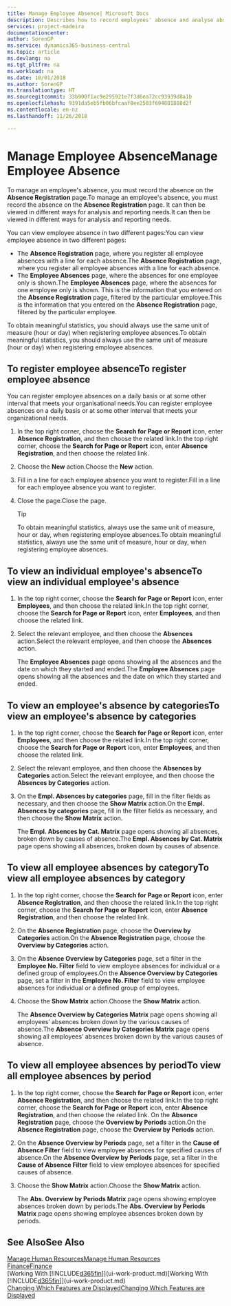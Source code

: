 ```yaml
---
title: Manage Employee Absence| Microsoft Docs
description: Describes how to record employees' absence and analyse absence statistics.
services: project-madeira
documentationcenter: 
author: SorenGP
ms.service: dynamics365-business-central
ms.topic: article
ms.devlang: na
ms.tgt_pltfrm: na
ms.workload: na
ms.date: 10/01/2018
ms.author: SorenGP
ms.translationtype: HT
ms.sourcegitcommit: 33b900f1ac9e295921e7f3d6ea72cc93939d8a1b
ms.openlocfilehash: 9391da5eb5fb06bfcaaf8ee2503f694801888d2f
ms.contentlocale: en-nz
ms.lasthandoff: 11/26/2018

---
```

# <a name="manage-employee-absence"></a><span data-ttu-id="5798f-103">Manage Employee Absence</span><span class="sxs-lookup"><span data-stu-id="5798f-103">Manage Employee Absence</span></span>
<span data-ttu-id="5798f-104">To manage an employee's absence, you must record the absence on the **Absence Registration** page.</span><span class="sxs-lookup"><span data-stu-id="5798f-104">To manage an employee's absence, you must record the absence on the **Absence Registration** page.</span></span> <span data-ttu-id="5798f-105">It can then be viewed in different ways for analysis and reporting needs.</span><span class="sxs-lookup"><span data-stu-id="5798f-105">It can then be viewed in different ways for analysis and reporting needs.</span></span>

<span data-ttu-id="5798f-106">You can view employee absence in two different pages:</span><span class="sxs-lookup"><span data-stu-id="5798f-106">You can view employee absence in two different pages:</span></span>

* <span data-ttu-id="5798f-107">The **Absence Registration** page, where you register all employee absences with a line for each absence.</span><span class="sxs-lookup"><span data-stu-id="5798f-107">The **Absence Registration** page, where you register all employee absences with a line for each absence.</span></span>
* <span data-ttu-id="5798f-108">The **Employee Absences** page, where the absences for one employee only is shown.</span><span class="sxs-lookup"><span data-stu-id="5798f-108">The **Employee Absences** page, where the absences for one employee only is shown.</span></span> <span data-ttu-id="5798f-109">This is the information that you entered on the **Absence Registration** page, filtered by the particular employee.</span><span class="sxs-lookup"><span data-stu-id="5798f-109">This is the information that you entered on the **Absence Registration** page, filtered by the particular employee.</span></span>

<span data-ttu-id="5798f-110">To obtain meaningful statistics, you should always use the same unit of measure (hour or day) when registering employee absences.</span><span class="sxs-lookup"><span data-stu-id="5798f-110">To obtain meaningful statistics, you should always use the same unit of measure (hour or day) when registering employee absences.</span></span>

## <a name="to-register-employee-absence"></a><span data-ttu-id="5798f-111">To register employee absence</span><span class="sxs-lookup"><span data-stu-id="5798f-111">To register employee absence</span></span>
<span data-ttu-id="5798f-112">You can register employee absences on a daily basis or at some other interval that meets your organisational needs.</span><span class="sxs-lookup"><span data-stu-id="5798f-112">You can register employee absences on a daily basis or at some other interval that meets your organizational needs.</span></span>

1. <span data-ttu-id="5798f-113">In the top right corner, choose the **Search for Page or Report** icon, enter **Absence Registration**, and then choose the related link.</span><span class="sxs-lookup"><span data-stu-id="5798f-113">In the top right corner, choose the **Search for Page or Report** icon, enter **Absence Registration**, and then choose the related link.</span></span>
2. <span data-ttu-id="5798f-114">Choose the **New** action.</span><span class="sxs-lookup"><span data-stu-id="5798f-114">Choose the **New** action.</span></span>
3. <span data-ttu-id="5798f-115">Fill in a line for each employee absence you want to register.</span><span class="sxs-lookup"><span data-stu-id="5798f-115">Fill in a line for each employee absence you want to register.</span></span>
4. <span data-ttu-id="5798f-116">Close the page.</span><span class="sxs-lookup"><span data-stu-id="5798f-116">Close the page.</span></span>

    > [!Tip]
    > <span data-ttu-id="5798f-117">To obtain meaningful statistics, always use the same unit of measure, hour or day, when registering employee absences.</span><span class="sxs-lookup"><span data-stu-id="5798f-117">To obtain meaningful statistics, always use the same unit of measure, hour or day, when registering employee absences.</span></span>

## <a name="to-view-an-individual-employees-absence"></a><span data-ttu-id="5798f-118">To view an individual employee's absence</span><span class="sxs-lookup"><span data-stu-id="5798f-118">To view an individual employee's absence</span></span>
1. <span data-ttu-id="5798f-119">In the top right corner, choose the **Search for Page or Report** icon, enter **Employees**, and then choose the related link.</span><span class="sxs-lookup"><span data-stu-id="5798f-119">In the top right corner, choose the **Search for Page or Report** icon, enter **Employees**, and then choose the related link.</span></span>
2. <span data-ttu-id="5798f-120">Select the relevant employee, and then choose the **Absences** action.</span><span class="sxs-lookup"><span data-stu-id="5798f-120">Select the relevant employee, and then choose the **Absences** action.</span></span>

    <span data-ttu-id="5798f-121">The **Employee Absences** page opens showing all the absences and the date on which they started and ended.</span><span class="sxs-lookup"><span data-stu-id="5798f-121">The **Employee Absences** page opens showing all the absences and the date on which they started and ended.</span></span>

## <a name="to-view-an-employees-absence-by-categories"></a><span data-ttu-id="5798f-122">To view an employee's absence by categories</span><span class="sxs-lookup"><span data-stu-id="5798f-122">To view an employee's absence by categories</span></span>
1. <span data-ttu-id="5798f-123">In the top right corner, choose the **Search for Page or Report** icon, enter **Employees**, and then choose the related link.</span><span class="sxs-lookup"><span data-stu-id="5798f-123">In the top right corner, choose the **Search for Page or Report** icon, enter **Employees**, and then choose the related link.</span></span>
2. <span data-ttu-id="5798f-124">Select the relevant employee, and then choose the **Absences by Categories** action.</span><span class="sxs-lookup"><span data-stu-id="5798f-124">Select the relevant employee, and then choose the **Absences by Categories** action.</span></span>
3. <span data-ttu-id="5798f-125">On the **Empl. Absences by categories** page, fill in the filter fields as necessary, and then choose the **Show Matrix** action.</span><span class="sxs-lookup"><span data-stu-id="5798f-125">On the **Empl. Absences by categories** page, fill in the filter fields as necessary, and then choose the **Show Matrix** action.</span></span>

    <span data-ttu-id="5798f-126">The **Empl. Absences by Cat. Matrix** page opens showing all absences, broken down by causes of absence.</span><span class="sxs-lookup"><span data-stu-id="5798f-126">The **Empl. Absences by Cat. Matrix** page opens showing all absences, broken down by causes of absence.</span></span>

## <a name="to-view-all-employee-absences-by-category"></a><span data-ttu-id="5798f-127">To view all employee absences by category</span><span class="sxs-lookup"><span data-stu-id="5798f-127">To view all employee absences by category</span></span>
1. <span data-ttu-id="5798f-128">In the top right corner, choose the **Search for Page or Report** icon, enter **Absence Registration**, and then choose the related link.</span><span class="sxs-lookup"><span data-stu-id="5798f-128">In the top right corner, choose the **Search for Page or Report** icon, enter **Absence Registration**, and then choose the related link.</span></span>
2. <span data-ttu-id="5798f-129">On the **Absence Registration** page, choose the **Overview by Categories** action.</span><span class="sxs-lookup"><span data-stu-id="5798f-129">On the **Absence Registration** page, choose the **Overview by Categories** action.</span></span>
3. <span data-ttu-id="5798f-130">On the **Absence Overview by Categories** page, set a filter in the **Employee No. Filter** field to view employee absences for individual or a defined group of employees.</span><span class="sxs-lookup"><span data-stu-id="5798f-130">On the **Absence Overview by Categories** page, set a filter in the **Employee No. Filter** field to view employee absences for individual or a defined group of employees.</span></span>
4. <span data-ttu-id="5798f-131">Choose the **Show Matrix** action.</span><span class="sxs-lookup"><span data-stu-id="5798f-131">Choose the **Show Matrix** action.</span></span>

    <span data-ttu-id="5798f-132">The **Absence Overview by Categories Matrix** page opens showing all employees’ absences broken down by the various causes of absence.</span><span class="sxs-lookup"><span data-stu-id="5798f-132">The **Absence Overview by Categories Matrix** page opens showing all employees’ absences broken down by the various causes of absence.</span></span>

## <a name="to-view-all-employee-absences-by-period"></a><span data-ttu-id="5798f-133">To view all employee absences by period</span><span class="sxs-lookup"><span data-stu-id="5798f-133">To view all employee absences by period</span></span>
1. <span data-ttu-id="5798f-134">In the top right corner, choose the **Search for Page or Report** icon, enter **Absence Registration**, and then choose the related link.</span><span class="sxs-lookup"><span data-stu-id="5798f-134">In the top right corner, choose the **Search for Page or Report** icon, enter **Absence Registration**, and then choose the related link.</span></span>
   <span data-ttu-id="5798f-135">On the **Absence Registration** page, choose the **Overview by Periods** action.</span><span class="sxs-lookup"><span data-stu-id="5798f-135">On the **Absence Registration** page, choose the **Overview by Periods** action.</span></span>
2. <span data-ttu-id="5798f-136">On the **Absence Overview by Periods** page, set a filter in the **Cause of Absence Filter** field to view employee absences for specified causes of absence.</span><span class="sxs-lookup"><span data-stu-id="5798f-136">On the **Absence Overview by Periods** page, set a filter in the **Cause of Absence Filter** field to view employee absences for specified causes of absence.</span></span>
3. <span data-ttu-id="5798f-137">Choose the **Show Matrix** action.</span><span class="sxs-lookup"><span data-stu-id="5798f-137">Choose the **Show Matrix** action.</span></span>

    <span data-ttu-id="5798f-138">The **Abs. Overview by Periods Matrix** page opens showing employee absences broken down by periods.</span><span class="sxs-lookup"><span data-stu-id="5798f-138">The **Abs. Overview by Periods Matrix** page opens showing employee absences broken down by periods.</span></span>

## <a name="see-also"></a><span data-ttu-id="5798f-139">See Also</span><span class="sxs-lookup"><span data-stu-id="5798f-139">See Also</span></span>
[<span data-ttu-id="5798f-140">Manage Human Resources</span><span class="sxs-lookup"><span data-stu-id="5798f-140">Manage Human Resources</span></span>](hr-manage-human-resources.md)  
[<span data-ttu-id="5798f-141">Finance</span><span class="sxs-lookup"><span data-stu-id="5798f-141">Finance</span></span>](finance.md)  
<span data-ttu-id="5798f-142">[Working With [!INCLUDE[d365fin](includes/d365fin_md.md)]](ui-work-product.md)</span><span class="sxs-lookup"><span data-stu-id="5798f-142">[Working With [!INCLUDE[d365fin](includes/d365fin_md.md)]](ui-work-product.md)</span></span>  
[<span data-ttu-id="5798f-143">Changing Which Features are Displayed</span><span class="sxs-lookup"><span data-stu-id="5798f-143">Changing Which Features are Displayed</span></span>](ui-experiences.md)

